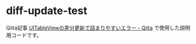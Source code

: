 # diff-update-test
Qiita記事 [UITableViewの差分更新で詰まりやすいエラー - Qiita](https://qiita.com/Se1getsu/items/4fd3aec16cf7638f74ca) で使用した説明用コードです。

